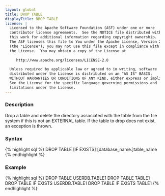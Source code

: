 ```yaml
---
layout: global
title: DROP TABLE
displayTitle: DROP TABLE
license: |
  Licensed to the Apache Software Foundation (ASF) under one or more
  contributor license agreements.  See the NOTICE file distributed with
  this work for additional information regarding copyright ownership.
  The ASF licenses this file to You under the Apache License, Version 2.0
  (the "License"); you may not use this file except in compliance with
  the License.  You may obtain a copy of the License at
 
     http://www.apache.org/licenses/LICENSE-2.0
 
  Unless required by applicable law or agreed to in writing, software
  distributed under the License is distributed on an "AS IS" BASIS,
  WITHOUT WARRANTIES OR CONDITIONS OF ANY KIND, either express or implied.
  See the License for the specific language governing permissions and
  limitations under the License.
---
```


### Description
Drop a table and delete the directory associated with the table from the file system if this is not an
EXTERNAL table. If the table to drop does not exist, an exception is thrown.

### Syntax
{% highlight sql %}
DROP TABLE [IF EXISTS] [database_name.]table_name
{% endhighlight %}

 ### Example
{% highlight sql %}
DROP TABLE USERDB.TABLE1
DROP TABLE TABLE1
DROP TABLE IF EXISTS USERDB.TABLE1
DROP TABLE IF EXISTS TABLE1
{% endhighlight %}


